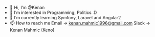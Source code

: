 - 👋 Hi, I’m @Kenan
- 👀 I’m interested in Programming, Politics :D
- 🌱 I’m currently learning Symfony, Laravel and Angular2
- 📫 How to reach me 
      Email -> kenan.mahmic1996@gmail.com
      Slack -> Kenan Mahmic (Keno)

<!---
Kenan525/Kenan525 is a ✨ special ✨ repository because its `README.md` (this file) appears on your GitHub profile.
You can click the Preview link to take a look at your changes.
--->
